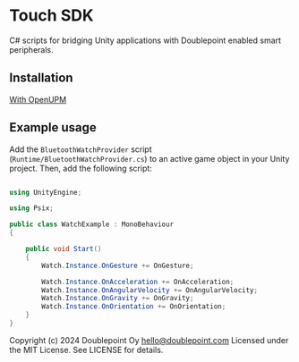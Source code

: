 # Touch SDK

C# scripts for bridging Unity applications with Doublepoint enabled smart peripherals.

## Installation

[With OpenUPM](https://openupm.com/packages/io.port6.sdk/)

## Example usage

Add the `BluetoothWatchProvider` script (`Runtime/BluetoothWatchProvider.cs`) to an active game object in your Unity project. Then, add the following script:

```csharp

using UnityEngine;

using Psix;

public class WatchExample : MonoBehaviour
{

    public void Start()
    {
        Watch.Instance.OnGesture += OnGesture;

        Watch.Instance.OnAcceleration += OnAcceleration;
        Watch.Instance.OnAngularVelocity += OnAngularVelocity;
        Watch.Instance.OnGravity += OnGravity;
        Watch.Instance.OnOrientation += OnOrientation;
    }
}

```

Copyright (c) 2024 Doublepoint Oy <hello@doublepoint.com>
Licensed under the MIT License. See LICENSE for details.
